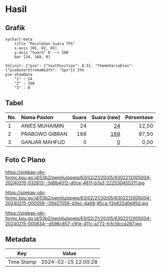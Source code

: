 # Hasil

## Grafik

```mermaid
xychart-beta
    title "Perolehan Suara TPS"
    x-axis [01, 02, 03]
    y-axis "Suara" 0 --> 168
    bar [24, 168, 0]
```

```mermaid
%%{init: {"pie": {"textPosition": 0.5}, "themeVariables": {"pieOuterStrokeWidth": "5px"}} }%%
pie showData
    "1" : 24
    "2" : 168
    "3" : 0
```

## Tabel

| No. | Nama Paslon    | Suara | Suara (raw) | Persentase |
|:--- |:-------------- | -----:| -----------:| ----------:|
| 1   | ANIES MUHAIMIN | 24    | [24][p-1]   | 12,50      |
| 2   | PRABOWO GIBRAN | 168   | [168][p-2]  | 87,50      |
| 3   | GANJAR MAHFUD  | 0     | [0][p-3]    | 0,00       |


[p-1]: https://github.com/gigit-pemilu/pemilu-2024/blob/main/pilpres/hitung-suara/sub/63-kalimantan-selatan/sub/02-kotabaru/sub/21-pulau-laut-tanjung-selayar/sub/2005-teluk-tamiang/sub/004-tps/sub/paslon-1.txt
[p-2]: https://github.com/gigit-pemilu/pemilu-2024/blob/main/pilpres/hitung-suara/sub/63-kalimantan-selatan/sub/02-kotabaru/sub/21-pulau-laut-tanjung-selayar/sub/2005-teluk-tamiang/sub/004-tps/sub/paslon-2.txt
[p-3]: https://github.com/gigit-pemilu/pemilu-2024/blob/main/pilpres/hitung-suara/sub/63-kalimantan-selatan/sub/02-kotabaru/sub/21-pulau-laut-tanjung-selayar/sub/2005-teluk-tamiang/sub/004-tps/sub/paslon-3.txt

## Foto C Plano

https://sirekap-obj-formc.kpu.go.id/53b2/pemilu/ppwp/63/02/21/20/05/6302212005004-20240215-032813--3d9b4012-d0ce-4611-b7a3-222530455311.jpg

https://sirekap-obj-formc.kpu.go.id/53b2/pemilu/ppwp/63/02/21/20/05/6302212005004-20240215-000559--29d27056-d3ec-4a08-85ca-f2e822d0e95d.jpg

https://sirekap-obj-formc.kpu.go.id/53b2/pemilu/ppwp/63/02/21/20/05/6302212005004-20240215-000834--d596c857-c91e-411c-a772-fcfc1dcca287.jpg


## Metadata

| Key        | Value               |
| ---------- | ------------------- |
| Time Stamp | 2024-02-15 12:00:28 |



